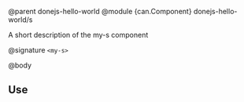 @parent donejs-hello-world
@module {can.Component} donejs-hello-world/s <my-s>

A short description of the my-s component

@signature `<my-s>`

@body

## Use

